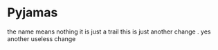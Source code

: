 # Pyjamas
the name means nothing it is just a trail
this is just another change . yes another useless change
